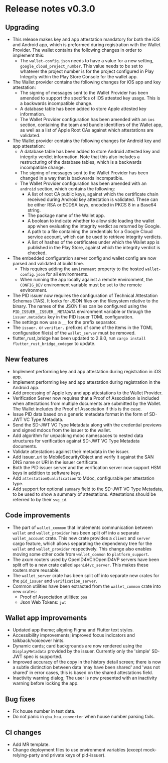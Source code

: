 # Release notes v0.3.0

## Upgrading

- This release makes key and app attestation mandatory for both the iOS and Android app, which is preformed during registration with the Wallet Provider. The wallet contains the following changes in order to implement this:
  - The `wallet-config.json` needs to have a value for a new setting, `google_cloud_project_number`. This value needs to be set to whatever the project number is for the project configured in Play Integrity within the Play Store Console for the wallet app.
- The Wallet provider contains the following changes for iOS app and key attestation:
  - The signing of messages sent to the Wallet Provider has been amended to support the specifics of iOS attested key usage. This is a backwards incompatible change.
  - A database table has been added to store Apple attested key information.
  - The Wallet Provider configuration has been amended with an `ios` section, containing the team and bundle identifiers of the Wallet app, as well as a list of Apple Root CAs against which attestations are validated.
- The Wallet provider contains the following changes for Android key and app attestation:
  - A database table has been added to store Android attested key and integrity verdict information. Note that this also includes a restructuring of the database tables, which is a backwards incompatible change.
  - The signing of messages sent to the Wallet Provider has been changed in a way that is backwards incompatible.
  - The Wallet Provider configuration has been amended with an `android` section, which contains the following:
    - A list of root CA public keys, against which the certificate chain received during Android key attestation is validated. These can be either RSA or ECDSA keys, encoded in PKCS 8 in a Base64 string.
    - The package name of the Wallet app.
    - A boolean to indicate whether to allow side loading the wallet app when evaluating the integrity verdict as returned by Google.
    - A path to a file containing the credentials for a Google Cloud service account, which can be used to retrieve integrity verdicts.
    - A list of hashes of the certificates under which the Wallet app is published in the Play Store, against which the integrity verdict is checked.
- The embedded configuration server config and wallet config are now parsed and validated at build time.
  - This requires adding the `environment` property to the hosted `wallet-config.json` for all environments.
  - When running the app locally against a remote environment, the `CONFIG_DEV` environment variable must be set to the remote environment.
- The PID issuer now requires the configuration of Technical Attestation Schemas (TAS). It looks for JSON files on the filesystem relative
  to the binary. The names of the JSON files can be configured using the `PID_ISSUER__ISSUER__METADATA` environment variable or through the
  `issuer.metadata` key in the PID issuer TOML configuration.
- The settings now use a `__` for the prefix separator.
- The `issuer.` or `verifier.` prefixes of some of the items in the TOML configuration file(s) of the `wallet_server` must be removed.
- flutter_rust_bridge has been updated to 2.9.0, run `cargo install flutter_rust_bridge_codegen` to update.

## New features

- Implement performing key and app attestation during registration in iOS app.
- Implement performing key and app attestation during registration in the Android app.
- Add processing of Apple key and app attestations to the Wallet Provider.
- Verification Server now requires that a Proof of Association is included when attestations from multiple documents are submitted by the Wallet. The Wallet includes the Proof of Association if this is the case.
- Issue PID data based on a generic metadata format in the form of SD-JWT VC Type Metadata.
- Send the SD-JWT VC Type Metadata along with the credential previews and signed mdocs from the issuer to the wallet.
- Add algorithm for unpacking mdoc namespaces to nested data structures for verification against SD-JWT VC Type Metadata documents.
- Validate attestations against their metadata in the issuer.
- Add issuer_uri to MobileSecurityObject and verify it against the SAN DNS name or URI in the issuer certificate.
- Both the PID issuer server and the verification server now support HSM keys in addition to software keys.
- Add `attestationQualification` to Mdoc, configurable per attestation type.
- Add support for optional `summary` field to the SD-JWT VC Type Metadata, to be used to show a summary of attestations. Attestations should be referred to by their `svg_id`.

## Code improvements

- The part of `wallet_common` that implements communication between `wallet` and `wallet_provider` has been split off into a separate `wallet_account` crate. This new crate provides a `client` and `server` cargo feature, which allows separating the dependency tree for the `wallet` and `wallet_provider` respectively. This change also enables moving some other code from `wallet_common` to `platform_support`.
- The axum routers used by OpenID4VCI/OpenID4VP servers have been split off to a new crate called `openid4vc_server`. This makes these routers more reusable.
- The `wallet_server` crate has been split off into separate new crates for the `pid_issuer` and `verification_server`.
- Common utilities have been extracted from the `wallet_common` crate into new crates:
  - Proof of Association utilities: `poa`
  - Json Web Tokens: `jwt`

## Wallet app improvements

- Updated app theme; aligning Figma and Flutter text styles.
- Accessibility improvements; improved focus indicators and talkback/voiceover hints.
- Dynamic cards; card backgrounds are now rendered using the `DisplayMetadata` provided by the issuer. Currently only the 'simple' SD-JWT spec is supported.
- Improved accuracy of the copy in the history detail screen; there is now a subtle distinction between data 'may have been shared' and 'was not shared' in error cases, this is based on the shared attestations field.
- Inactivity warning dialog; The user is now presented with an inactivity warning before locking the app.

## Bug fixes

- Fix house number in test data.
- Do not panic in `gba_hca_converter` when house number parsing fails.

## CI changes

- Add MR template.
- Change deployment files to use environment variables (except mock-relying-party and private keys of pid-issuer).
